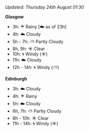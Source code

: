 *Updated: Thursday 24th August 01:30*

**Glasgow**

* 3h: :umbrella: Rainy [:cloud: as of 23h]
* 4h: :cloud: Cloudy
* 5h - 7h: :partly_sunny: Partly Cloudy
* 8h, 9h: :sunny: Clear
* 10h: :cyclone: Windy (:sunny:)
* 11h: :cloud: Cloudy
* 12h - 14h: :cyclone: Windy (:partly_sunny:)

**Edinburgh**

* 3h: :cloud: Cloudy
* 4h: :umbrella: Rainy
* 5h: :cloud: Cloudy
* 6h, 7h: :partly_sunny: Partly Cloudy
* 8h - 10h: :sunny: Clear
* 11h - 14h: :cyclone: Windy (:sunny:)
